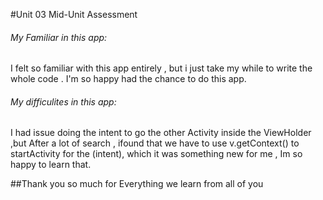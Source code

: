 #Unit 03 Mid-Unit Assessment

###### My Familiar in this app:

I felt so familiar with this app entirely , but i just take my while to write the whole code .
I'm so happy had the chance to do this app.

###### My difficulites in this app:

I had issue doing the intent to go the other Activity inside the ViewHolder ,but After a lot of search , ifound that we have to use v.getContext()
to startActivity for the (intent), which it was something new for me , Im so happy to learn that.


##Thank you so much for Everything we learn from all of you